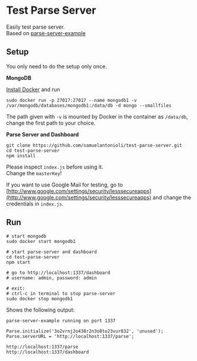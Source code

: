 # Test Parse Server

Easily test parse server.  
Based on [parse-server-example](https://github.com/ParsePlatform/parse-server-example)

## Setup

You only need to do the setup only once.

**MongoDB**

[Install Docker](https://docs.docker.com/engine/installation/) and run

    sudo docker run -p 27017:27017 --name mongodb1 -v /var/mongodb/databases/mongodb1:/data/db -d mongo --smallfiles

The path given with `-v` is mounted by Docker in the container as `/data/db`, change the first path to your choice.

**Parse Server and Dashboard**

    git clone https://github.com/samuelantonioli/test-parse-server.git
    cd test-parse-server
    npm install

Please inspect `index.js` before using it.  
Change the `masterKey`!  

If you want to use Google Mail for testing, go to [http://www.google.com/settings/security/lesssecureapps](http://www.google.com/settings/security/lesssecureapps) and change the credentials in `index.js`.

## Run

    # start mongodb
    sudo docker start mongodb1

    # start parse-server and dashboard
    cd test-parse-server
    npm start

    # go to http://localhost:1337/dashboard
    # username: admin, password: admin

    # exit:
    # ctrl-c in terminal to stop parse-server
    sudo docker stop mongodb1

Shows the following output:

    parse-server-example running on port 1337

    Parse.initialize('3o2vrnj2o438r2n3o8to23vur832', 'unused');
    Parse.serverURL = 'http://localhost:1337/parse';

    http://localhost:1337/parse
    http://localhost:1337/dashboard
